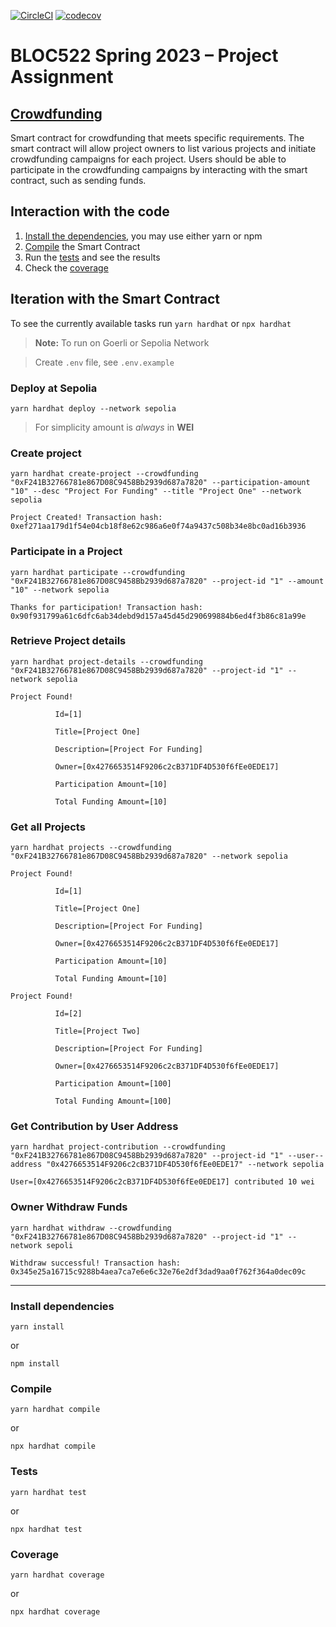 [![CircleCI](https://dl.circleci.com/status-badge/img/gh/wgcisotto/sm-crowdfunding/tree/main.svg?style=svg&circle-token=b1382b52d2b3e60e0b17132f31b923f70fa47a82)](https://dl.circleci.com/status-badge/redirect/gh/wgcisotto/sm-crowdfunding/tree/main)
[![codecov](https://codecov.io/gh/wgcisotto/sm-crowdfunding/branch/main/graph/badge.svg?token=1W8793GR5X)](https://codecov.io/gh/wgcisotto/sm-crowdfunding)

# BLOC522 Spring 2023 – Project Assignment

## [Crowdfunding](https://sepolia.etherscan.io/address/0xF241B32766781e867D08C9458Bb2939d687a7820)

Smart contract for crowdfunding that meets specific requirements. The smart contract will allow project owners to list various projects and initiate crowdfunding campaigns for each project. Users should be able to participate in the crowdfunding campaigns by interacting with the smart contract, such as sending funds.

## Interaction with the code

1) [Install the dependencies](#install-dependencies), you may use either yarn or npm
2) [Compile](#compile) the Smart Contract
3) Run the [tests](#tests) and see the results
4) Check the [coverage](#coverage) 

## Iteration with the Smart Contract

To see the currently available tasks run `yarn hardhat` or `npx hardhat` 

> **Note:** To run on Goerli or Sepolia Network

> Create `.env` file, see `.env.example`

### Deploy at Sepolia

```shell
yarn hardhat deploy --network sepolia
````
> For simplicity amount is _always_ in **WEI**

### Create project

```shell
yarn hardhat create-project --crowdfunding "0xF241B32766781e867D08C9458Bb2939d687a7820" --participation-amount "10" --desc "Project For Funding" --title "Project One" --network sepolia
````

```
Project Created! Transaction hash:  0xef271aa179d1f54e04cb18f8e62c986a6e0f74a9437c508b34e8bc0ad16b3936
```

### Participate in a Project

```shell
yarn hardhat participate --crowdfunding "0xF241B32766781e867D08C9458Bb2939d687a7820" --project-id "1" --amount "10" --network sepolia
````

```
Thanks for participation! Transaction hash:  0x90f931799a61c6dfc6ab34debd9d157a45d45d290699884b6ed4f3b86c81a99e
```

### Retrieve Project details

```shell
yarn hardhat project-details --crowdfunding "0xF241B32766781e867D08C9458Bb2939d687a7820" --project-id "1" --network sepolia
````

```
Project Found! 

          Id=[1]

          Title=[Project One]

          Description=[Project For Funding]

          Owner=[0x4276653514F9206c2cB371DF4D530f6fEe0EDE17]

          Participation Amount=[10]

          Total Funding Amount=[10]
```

### Get all Projects

```shell
yarn hardhat projects --crowdfunding "0xF241B32766781e867D08C9458Bb2939d687a7820" --network sepolia
````

````
Project Found! 

          Id=[1]

          Title=[Project One]

          Description=[Project For Funding]

          Owner=[0x4276653514F9206c2cB371DF4D530f6fEe0EDE17]

          Participation Amount=[10]

          Total Funding Amount=[10]

Project Found!

          Id=[2]

          Title=[Project Two]

          Description=[Project For Funding]

          Owner=[0x4276653514F9206c2cB371DF4D530f6fEe0EDE17]

          Participation Amount=[100]

          Total Funding Amount=[100]
````

### Get Contribution by User Address

```shell
yarn hardhat project-contribution --crowdfunding "0xF241B32766781e867D08C9458Bb2939d687a7820" --project-id "1" --user--address "0x4276653514F9206c2cB371DF4D530f6fEe0EDE17" --network sepolia
````

````
User=[0x4276653514F9206c2cB371DF4D530f6fEe0EDE17] contributed 10 wei
````

### Owner Withdraw Funds

```shell
yarn hardhat withdraw --crowdfunding "0xF241B32766781e867D08C9458Bb2939d687a7820" --project-id "1" --network sepoli
````

````
Withdraw successful! Transaction hash:  0x345e25a16715c9288b4aea7ca7e6e6c32e76e2df3dad9aa0f762f364a0dec09c
````

---

### Install dependencies

```shell
yarn install
```

or

```shell
npm install
```

### Compile

```shell
yarn hardhat compile
```

or

```shell
npx hardhat compile
```

### Tests

```shell
yarn hardhat test
```

or

```shell
npx hardhat test
```

### Coverage

```shell
yarn hardhat coverage
```

or


```shell
npx hardhat coverage
```